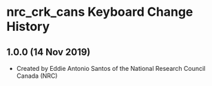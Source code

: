 nrc_crk_cans Keyboard Change History
====================================

1.0.0 (14 Nov 2019)
-------------------

* Created by Eddie Antonio Santos of the National Research Council Canada (NRC)
